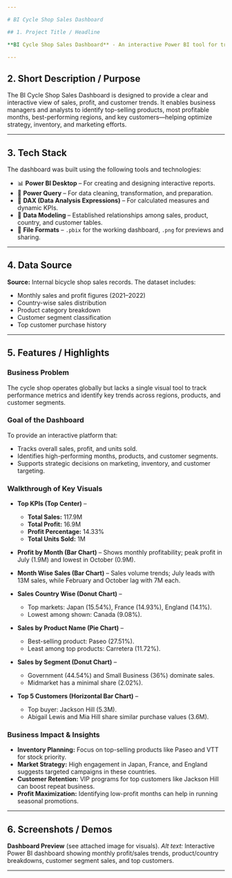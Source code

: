 ```yaml
---

# BI Cycle Shop Sales Dashboard

## 1. Project Title / Headline

**BI Cycle Shop Sales Dashboard** - An interactive Power BI tool for tracking and analyzing global bicycle sales performance by month, product, country, and customer segment.

---
```


## 2. Short Description / Purpose

The BI Cycle Shop Sales Dashboard is designed to provide a clear and interactive view of sales, profit, and customer trends. It enables business managers and analysts to identify top-selling products, most profitable months, best-performing regions, and key customers—helping optimize strategy, inventory, and marketing efforts.

---

## 3. Tech Stack

The dashboard was built using the following tools and technologies:

* 📊 **Power BI Desktop** – For creating and designing interactive reports.
* 📂 **Power Query** – For data cleaning, transformation, and preparation.
* 🧠 **DAX (Data Analysis Expressions)** – For calculated measures and dynamic KPIs.
* 📝 **Data Modeling** – Established relationships among sales, product, country, and customer tables.
* 📁 **File Formats** – `.pbix` for the working dashboard, `.png` for previews and sharing.

---

## 4. Data Source

**Source:** Internal bicycle shop sales records.
The dataset includes:

* Monthly sales and profit figures (2021–2022)
* Country-wise sales distribution
* Product category breakdown
* Customer segment classification
* Top customer purchase history

---

## 5. Features / Highlights

### **Business Problem**

The cycle shop operates globally but lacks a single visual tool to track performance metrics and identify key trends across regions, products, and customer segments.

### **Goal of the Dashboard**

To provide an interactive platform that:

* Tracks overall sales, profit, and units sold.
* Identifies high-performing months, products, and customer segments.
* Supports strategic decisions on marketing, inventory, and customer targeting.

### **Walkthrough of Key Visuals**

* **Top KPIs (Top Center)** –

  * **Total Sales:** 117.9M
  * **Total Profit:** 16.9M
  * **Profit Percentage:** 14.33%
  * **Total Units Sold:** 1M

* **Profit by Month (Bar Chart)** – Shows monthly profitability; peak profit in July (1.9M) and lowest in October (0.9M).

* **Month Wise Sales (Bar Chart)** – Sales volume trends; July leads with 13M sales, while February and October lag with 7M each.

* **Sales Country Wise (Donut Chart)** –

  * Top markets: Japan (15.54%), France (14.93%), England (14.1%).
  * Lowest among shown: Canada (9.08%).

* **Sales by Product Name (Pie Chart)** –

  * Best-selling product: Paseo (27.51%).
  * Least among top products: Carretera (11.72%).

* **Sales by Segment (Donut Chart)** –

  * Government (44.54%) and Small Business (36%) dominate sales.
  * Midmarket has a minimal share (2.02%).

* **Top 5 Customers (Horizontal Bar Chart)** –

  * Top buyer: Jackson Hill (5.3M).
  * Abigail Lewis and Mia Hill share similar purchase values (3.6M).

### **Business Impact & Insights**

* **Inventory Planning:** Focus on top-selling products like Paseo and VTT for stock priority.
* **Market Strategy:** High engagement in Japan, France, and England suggests targeted campaigns in these countries.
* **Customer Retention:** VIP programs for top customers like Jackson Hill can boost repeat business.
* **Profit Maximization:** Identifying low-profit months can help in running seasonal promotions.

---

## 6. Screenshots / Demos

**Dashboard Preview** (see attached image for visuals).
*Alt text:* Interactive Power BI dashboard showing monthly profit/sales trends, product/country breakdowns, customer segment sales, and top customers.

---

